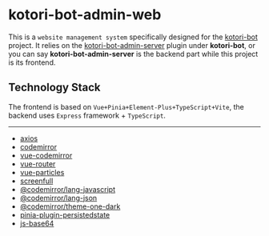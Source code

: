 # kotori-bot-admin-web
This is a `website management system` specifically designed for the [kotori-bot](https://github.com/biyuehu/kotori-bot) project. It relies on the [kotori-bot-admin-server](https://github.com/BIYUEHU/kotori-bot/tree/plugins/kotori-bot-admin-server) plugin under **kotori-bot**, or you can say **kotori-bot-admin-server** is the backend part while this project is its frontend.

## Technology Stack
The frontend is based on `Vue+Pinia+Element-Plus+TypeScript+Vite`, the backend uses `Express` framework + `TypeScript`.

---
- [axios](https://www.npmjs.com/package/axios) 
- [codemirror](https://www.npmjs.com/package/codemirror)
- [vue-codemirror](https://www.npmjs.com/package/vue-codemirror)
- [vue-router](https://www.npmjs.com/package/vue-router)
- [vue-particles](https://www.npmjs.com/package/vue-particles)
- [screenfull](https://www.npmjs.com/package/screenfull)
- [@codemirror/lang-javascript](https://www.npmjs.com/package/@codemirror/lang-javascript)
- [@codemirror/lang-json](https://www.npmjs.com/package/@codemirror/lang-json)
- [@codemirror/theme-one-dark](https://www.npmjs.com/package/@codemirror/theme-one-dark)
- [pinia-plugin-persistedstate](https://www.npmjs.com/package/pinia-plugin-persistedstate) 
- [js-base64](https://www.npmjs.com/package/js-base64) 